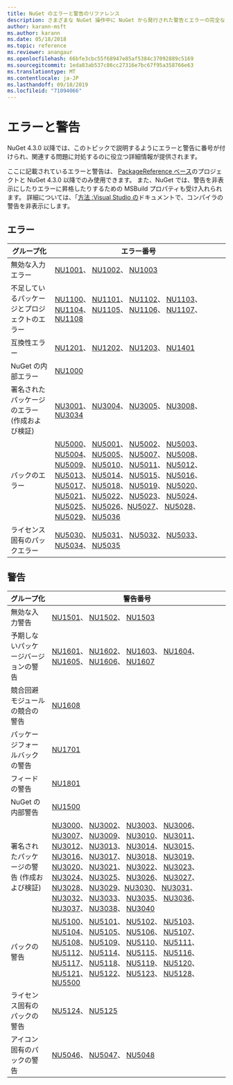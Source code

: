 ```yaml
---
title: NuGet のエラーと警告のリファレンス
description: さまざまな NuGet 操作中に NuGet から発行された警告とエラーの完全なリファレンス。
author: karann-msft
ms.author: karann
ms.date: 05/18/2018
ms.topic: reference
ms.reviewer: anangaur
ms.openlocfilehash: 66bfe3cbc55f68947e85af5384c37092889c5169
ms.sourcegitcommit: 1eda83ab537c86cc27316e7bc67f95a358766e63
ms.translationtype: MT
ms.contentlocale: ja-JP
ms.lasthandoff: 09/18/2019
ms.locfileid: "71094066"
---
```

# <a name="errors-and-warnings"></a>エラーと警告

NuGet 4.3.0 以降では、このトピックで説明するようにエラーと警告に番号が付けられ、関連する問題に対処するのに役立つ詳細情報が提供されます。

ここに記載されているエラーと警告は、 [PackageReference ベース](../consume-packages/package-references-in-project-files.md)のプロジェクトと NuGet 4.3.0 以降でのみ使用できます。 また、NuGet では、警告を非表示にしたりエラーに昇格したりするための MSBuild プロパティも受け入れられます。 詳細については、「[方法 :Visual Studio の](/visualstudio/ide/how-to-suppress-compiler-warnings)ドキュメントで、コンパイラの警告を非表示にします。

## <a name="errors"></a>エラー

| グループ化 | エラー番号 |
| --- | --- |
| 無効な入力エラー | [NU1001](./errors-and-warnings/NU1001.md)、 [NU1002](./errors-and-warnings/NU1002.md)、 [NU1003](./errors-and-warnings/NU1003.md) |
| 不足しているパッケージとプロジェクトのエラー | [NU1100](./errors-and-warnings/NU1100.md)、 [NU1101](./errors-and-warnings/NU1101.md)、 [NU1102](./errors-and-warnings/NU1102.md)、 [NU1103](./errors-and-warnings/NU1103.md)、 [NU1104](./errors-and-warnings/NU1104.md)、 [NU1105](./errors-and-warnings/NU1105.md)、 [NU1106](./errors-and-warnings/NU1106.md)、 [NU1107](./errors-and-warnings/NU1107.md)、 [NU1108](./errors-and-warnings/NU1108.md) |
| 互換性エラー | [NU1201](./errors-and-warnings/NU1201.md)、 [NU1202](./errors-and-warnings/NU1202.md)、 [NU1203](./errors-and-warnings/NU1203.md)、 [NU1401](./errors-and-warnings/NU1401.md) |
| NuGet の内部エラー | [NU1000](./errors-and-warnings/NU1000.md) |
| 署名されたパッケージのエラー (作成および検証) | [NU3001](./errors-and-warnings/NU3001.md)、 [NU3004](./errors-and-warnings/NU3004.md)、 [NU3005](./errors-and-warnings/NU3005.md)、 [NU3008](./errors-and-warnings/NU3008.md)、 [NU3034](./errors-and-warnings/NU3034.md)|
| パックのエラー | [NU5000](./errors-and-warnings/NU5000.md)、 [NU5001](./errors-and-warnings/NU5001.md)、 [NU5002](./errors-and-warnings/NU5002.md)、 [NU5003](./errors-and-warnings/NU5003.md)、 [NU5004](./errors-and-warnings/NU5004.md)、 [NU5005](./errors-and-warnings/NU5005.md)、 [NU5007](./errors-and-warnings/NU5007.md)、 [NU5008](./errors-and-warnings/NU5008.md)、 [NU5009](./errors-and-warnings/NU5009.md)、 [NU5010](./errors-and-warnings/NU5010.md)、 [NU5011](./errors-and-warnings/NU5011.md)、 [NU5012](./errors-and-warnings/NU5012.md)、 [NU5013](./errors-and-warnings/NU5013.md)、 [NU5014](./errors-and-warnings/NU5014.md)、 [NU5015](./errors-and-warnings/NU5015.md)、 [NU5016](./errors-and-warnings/NU5016.md)、 [NU5017](./errors-and-warnings/NU5017.md)、 [NU5018](./errors-and-warnings/NU5018.md)、 [NU5019](./errors-and-warnings/NU5019.md)、 [NU5020](./errors-and-warnings/NU5020.md)、 [NU5021](./errors-and-warnings/NU5021.md)、 [NU5022](./errors-and-warnings/NU5022.md)、 [NU5023](./errors-and-warnings/NU5023.md)、 [NU5024](./errors-and-warnings/NU5024.md)、 [NU5025](./errors-and-warnings/NU5025.md)、 [NU5026](./errors-and-warnings/NU5026.md)、[NU5027](./errors-and-warnings/NU5027.md)、 [NU5028](./errors-and-warnings/NU5028.md)、 [NU5029](./errors-and-warnings/NU5029.md)、 [NU5036](./errors-and-warnings/NU5036.md)
| ライセンス固有のパックエラー | [NU5030](./errors-and-warnings/NU5030.md)、 [NU5031](./errors-and-warnings/NU5031.md)、 [NU5032](./errors-and-warnings/NU5032.md)、 [NU5033](./errors-and-warnings/NU5033.md)、 [NU5034](./errors-and-warnings/NU5034.md)、 [NU5035](./errors-and-warnings/NU5035.md)

## <a name="warnings"></a>警告

| グループ化 | 警告番号 |
| --- | --- |
| 無効な入力警告 | [NU1501](./errors-and-warnings/NU1501.md)、 [NU1502](./errors-and-warnings/NU1502.md)、 [NU1503](./errors-and-warnings/NU1503.md) |
| 予期しないパッケージバージョンの警告 | [NU1601](./errors-and-warnings/NU1601.md)、 [NU1602](./errors-and-warnings/NU1602.md)、 [NU1603](./errors-and-warnings/NU1603.md)、 [NU1604](./errors-and-warnings/NU1604.md)、 [NU1605](./errors-and-warnings/NU1605.md)、 [NU1606](./errors-and-warnings/NU1108.md)、 [NU1607](./errors-and-warnings/NU1107.md) |
| 競合回避モジュールの競合の警告 | [NU1608](./errors-and-warnings/NU1608.md) |
| パッケージフォールバックの警告 | [NU1701](./errors-and-warnings/NU1701.md) |
| フィードの警告 | [NU1801](./errors-and-warnings/NU1801.md) |
| NuGet の内部警告 | [NU1500](./errors-and-warnings/NU1500.md) |
| 署名されたパッケージの警告 (作成および検証) | [NU3000](./errors-and-warnings/NU3000.md)、 [NU3002](./errors-and-warnings/NU3002.md)、 [NU3003](./errors-and-warnings/NU3003.md)、 [NU3006](./errors-and-warnings/NU3006.md)、 [NU3007](./errors-and-warnings/NU3007.md)、 [NU3009](./errors-and-warnings/NU3009.md)、 [NU3010](./errors-and-warnings/NU3010.md)、 [NU3011](./errors-and-warnings/NU3011.md)、 [NU3012](./errors-and-warnings/NU3012.md)、 [NU3013](./errors-and-warnings/NU3013.md)、 [NU3014](./errors-and-warnings/NU3014.md)、 [NU3015](./errors-and-warnings/NU3015.md)、 [NU3016](./errors-and-warnings/NU3016.md)、 [NU3017](./errors-and-warnings/NU3017.md)、 [NU3018](./errors-and-warnings/NU3018.md)、 [NU3019](./errors-and-warnings/NU3019.md)、 [NU3020](./errors-and-warnings/NU3020.md)、 [NU3021](./errors-and-warnings/NU3021.md)、 [NU3022](./errors-and-warnings/NU3022.md)、 [NU3023](./errors-and-warnings/NU3023.md)、 [NU3024](./errors-and-warnings/NU3024.md)、 [NU3025](./errors-and-warnings/NU3025.md)、 [NU3026](./errors-and-warnings/NU3026.md)、 [NU3027](./errors-and-warnings/NU3027.md)、 [NU3028](./errors-and-warnings/NU3028.md)、 [NU3029](./errors-and-warnings/NU3029.md)、[NU3030](./errors-and-warnings/NU3030.md)、 [NU3031](./errors-and-warnings/NU3031.md)、 [NU3032](./errors-and-warnings/NU3032.md)、 [NU3033](./errors-and-warnings/NU3033.md)、 [NU3035](./errors-and-warnings/NU3035.md)、 [NU3036](./errors-and-warnings/NU3036.md)、 [NU3037](./errors-and-warnings/NU3037.md)、 [NU3038](./errors-and-warnings/NU3038.md)、 [NU3040](./errors-and-warnings/NU3040.md) |
| パックの警告 | [NU5100](./errors-and-warnings/NU5100.md)、 [NU5101](./errors-and-warnings/NU5101.md)、 [NU5102](./errors-and-warnings/NU5102.md)、 [NU5103](./errors-and-warnings/NU5103.md)、 [NU5104](./errors-and-warnings/NU5104.md)、 [NU5105](./errors-and-warnings/NU5105.md)、 [NU5106](./errors-and-warnings/NU5106.md)、 [NU5107](./errors-and-warnings/NU5107.md)、 [NU5108](./errors-and-warnings/NU5108.md)、 [NU5109](./errors-and-warnings/NU5109.md)、 [NU5110](./errors-and-warnings/NU5110.md)、 [NU5111](./errors-and-warnings/NU5111.md)、 [NU5112](./errors-and-warnings/NU5112.md)、 [NU5114](./errors-and-warnings/NU5114.md)、 [NU5115](./errors-and-warnings/NU5115.md)、 [NU5116](./errors-and-warnings/NU5116.md)、 [NU5117](./errors-and-warnings/NU5117.md)、 [NU5118](./errors-and-warnings/NU5118.md)、 [NU5119](./errors-and-warnings/NU5119.md)、 [NU5120](./errors-and-warnings/NU5120.md)、 [NU5121](./errors-and-warnings/NU5121.md)、 [NU5122](./errors-and-warnings/NU5122.md)、 [NU5123](./errors-and-warnings/NU5123.md)、 [NU5128](./errors-and-warnings/NU5128.md)、 [NU5500](./errors-and-warnings/NU5500.md)
| ライセンス固有のパックの警告 | [NU5124](./errors-and-warnings/NU5124.md)、 [NU5125](./errors-and-warnings/NU5125.md)
| アイコン固有のパックの警告 | [NU5046](./errors-and-warnings/NU5046.md)、 [NU5047](./errors-and-warnings/NU5047.md)、 [NU5048](./errors-and-warnings/NU5048.md)
